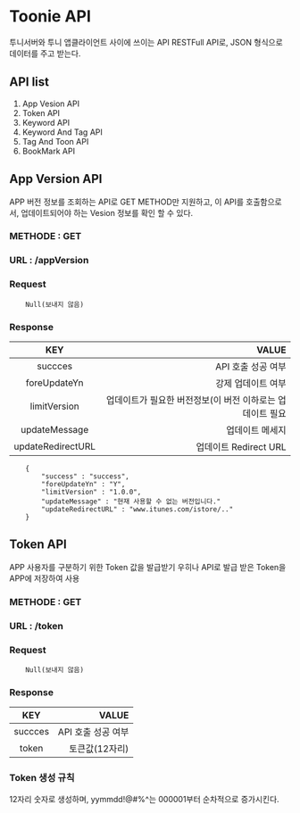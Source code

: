 # Toonie API
투니서버와 투니 앱클라이언트 사이에 쓰이는 API
RESTFull API로, JSON 형식으로 데이터를 주고 받는다.

## API list
1. App Vesion API
2. Token API
3. Keyword API
4. Keyword And Tag API
5. Tag And Toon API
6. BookMark API

## App Version API
APP 버전 정보를 조회하는 API로 GET METHOD만 지원하고, 이 API를 호출함으로서, 업데이트되어야 하는 Vesion 정보를 확인 할 수 있다.

### METHODE : GET 
### URL : /appVersion

### Request
```
    Null(보내지 않음)
```

### Response
| KEY | VALUE |
| :-----: | ------: |
| succces | API 호출 성공 여부 |
| foreUpdateYn | 강제 업데이트 여부 |
| limitVersion | 업데이트가 필요한 버전정보(이 버전 이하로는 업데이트 필요 |
| updateMessage | 업데이트 메세지 |
| updateRedirectURL | 업데이트 Redirect URL |

```
    {
        "success" : "success",
        "foreUpdateYn" : "Y",
        "limitVersion" : "1.0.0",
        "updateMessage" : "현재 사용할 수 없는 버전입니다."
        "updateRedirectURL" : "www.itunes.com/istore/.."
    }
```


## Token API
APP 사용자를 구분하기 위한 Token 값을 발급받기 우히나 API로 발급 받은 Token을 APP에 저장하여 사용

### METHODE : GET
### URL : /token

### Request
```
    Null(보내지 않음)
```

### Response
| KEY | VALUE |
| :-----: | ------: |
| succces | API 호출 성공 여부 |
| token | 토큰값(12자리) |

### Token 생성 규칙
12자리 숫자로 생성하며, yymmdd!@#$%^로 구성하며, !@#$%^는 000001부터 순차적으로 증가시킨다.


